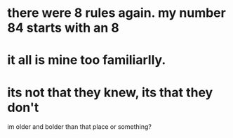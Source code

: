 there were 8 rules again.  my number 84 starts with an 8
==========================
it all is mine too familiarlly.
==========================
its not that they knew, its that they don't
==========================
im older and bolder than that place or something?
